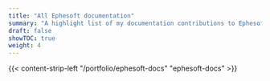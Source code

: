 ```yaml
---
title: "All Ephesoft documentation"
summary: "A highlight list of my documentation contributions to Ephesoft, an IDP startup."
draft: false
showTOC: true
weight: 4
---
```

{{< content-strip-left "/portfolio/ephesoft-docs" "ephesoft-docs" >}}
